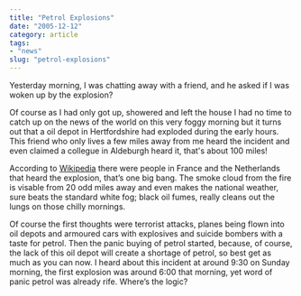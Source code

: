 ```yaml
---
title: "Petrol Explosions"
date: "2005-12-12"
category: article
tags:
- "news"
slug: "petrol-explosions"
---
```


Yesterday morning, I was chatting away with a friend, and he asked if I was woken up by the explosion?
  
Of course as I had only got up, showered and left the house I had no time to catch up on the news of the world on this very foggy morning but it turns out that a oil depot in Hertfordshire had exploded during the early hours. This friend who only lives a few miles away from me heard the incident and even claimed a collegue in Aldeburgh heard it, that's about 100 miles!
  
According to [Wikipedia](https://en.wikipedia.org/wiki/2005_Hertfordshire_Oil_Storage_Terminal_fire) there were people in France and the Netherlands that heard the explosion, that’s one big bang. The smoke cloud from the fire is visable from 20 odd miles away and even makes the national weather, sure beats the standard white fog; black oil fumes, really cleans out the lungs on those chilly mornings.
  
Of course the first thoughts were terrorist attacks, planes being flown into oil depots and armoured cars with explosives and suicide bombers with a taste for petrol. Then the panic buying of petrol started, because, of course, the lack of this oil depot will create a shortage of petrol, so best get as much as you can now. I heard about this incident at around 9:30 on Sunday morning, the first explosion was around 6:00 that morning, yet word of panic petrol was already rife. Where’s the logic?
